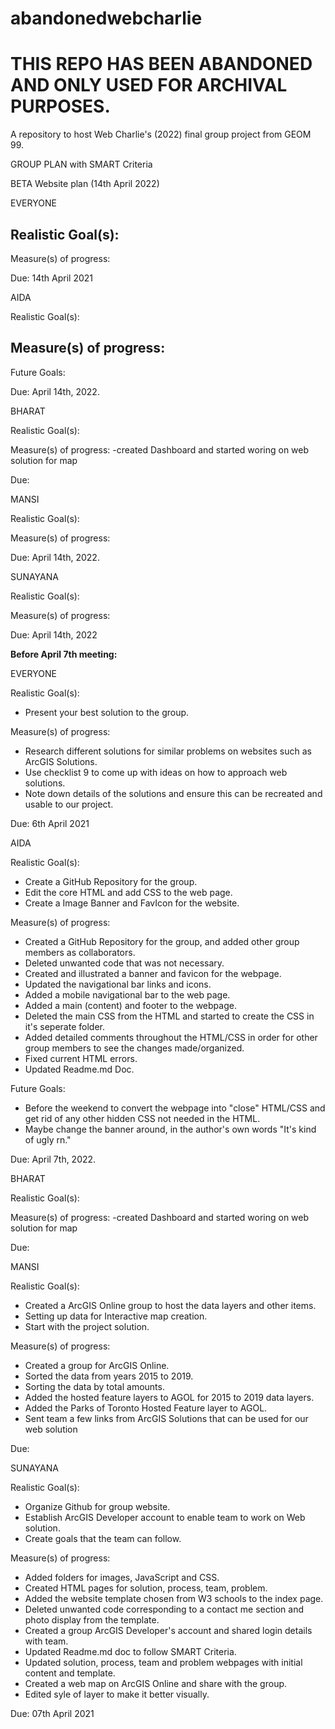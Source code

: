 # abandonedwebcharlie

# THIS REPO HAS BEEN ABANDONED AND ONLY USED FOR ARCHIVAL PURPOSES.

A repository to host Web Charlie's (2022) final group project from GEOM 99. 

GROUP PLAN with SMART Criteria

BETA Website plan (14th April 2022)

EVERYONE

Realistic Goal(s):
- 

Measure(s) of progress:
 

Due: 14th April 2021

AIDA

Realistic Goal(s):


Measure(s) of progress:
-

Future Goals: 


Due: April 14th, 2022.

BHARAT

Realistic Goal(s):


Measure(s) of progress:
-created Dashboard and started woring on web solution for map

Due:

MANSI 

Realistic Goal(s):



Measure(s) of progress:


Due: April 14th, 2022.

SUNAYANA

Realistic Goal(s): 



Measure(s) of progress:



Due: April 14th, 2022


**Before April 7th meeting:**

EVERYONE

Realistic Goal(s):
- Present your best solution to the group.

Measure(s) of progress:
- Research different solutions for similar problems on websites such as ArcGIS Solutions.
- Use checklist 9 to come up with ideas on how to approach web solutions.
- Note down details of the solutions and ensure this can be recreated and usable to our project.  

Due: 6th April 2021

AIDA

Realistic Goal(s):
- Create a GitHub Repository for the group. 
- Edit the core HTML and add CSS to the web page. 
- Create a Image Banner and FavIcon for the website. 

Measure(s) of progress:
- Created a GitHub Repository for the group, and added other group members as collaborators. 
- Deleted unwanted code that was not necessary.
- Created and illustrated a banner and favicon for the webpage. 
- Updated the navigational bar links and icons. 
- Added a mobile navigational bar to the web page. 
- Added a main (content) and footer to the webpage.
- Deleted the main CSS from the HTML and started to create the CSS in it's seperate folder. 
- Added detailed comments throughout the HTML/CSS in order for other group members to see the changes made/organized.
- Fixed current HTML errors. 
- Updated Readme.md Doc. 

Future Goals: 
- Before the weekend to convert the webpage into "close" HTML/CSS and get rid of any other hidden CSS not needed in the HTML.
- Maybe change the banner around, in the author's own words "It's kind of ugly rn." 

Due: April 7th, 2022.

BHARAT

Realistic Goal(s):


Measure(s) of progress:
-created Dashboard and started woring on web solution for map

Due:

MANSI 

Realistic Goal(s):
- Created a ArcGIS Online group to host the data layers and other items.
- Setting up data for Interactive map creation.
- Start with the project solution.


Measure(s) of progress:
- Created a group for ArcGIS Online.
- Sorted the data from years 2015 to 2019.
- Sorting the data by total amounts.
- Added the hosted feature layers to AGOL for 2015 to 2019 data layers.
- Added the Parks of Toronto Hosted Feature layer to AGOL.
- Sent team a few links from ArcGIS Solutions that can be used for our web solution

Due: 

SUNAYANA

Realistic Goal(s): 
- Organize Github for group website.
- Establish ArcGIS Developer account to enable team to work on Web solution.
- Create goals that the team can follow.


Measure(s) of progress:
- Added folders for images, JavaScript and CSS. 
- Created HTML pages for solution, process, team, problem.
- Added the website template chosen from W3 schools to the index page.
- Deleted unwanted code corresponding to a contact me section and photo display from the template.
- Created a group  ArcGIS Developer's account and shared login details with team.
- Updated Readme.md doc to follow SMART Criteria.
- Updated solution, process, team and problem webpages with initial content and template. 
- Created a web map on ArcGIS Online and share with the group.
- Edited syle of layer to make it better visually.


Due: 07th April 2021





